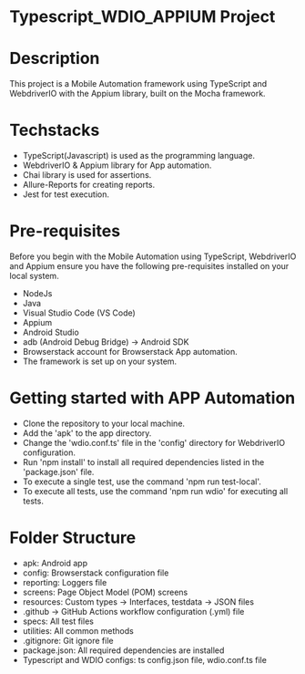 # Typescript_WDIO_APPIUM Project

# Description 

This project is a Mobile Automation framework using TypeScript and WebdriverIO with the Appium library, built on the Mocha framework.

# Techstacks 

   * TypeScript(Javascript) is used as the programming language.
   * WebdriverIO & Appium library for App automation.
   * Chai library is used for assertions.
   * Allure-Reports for creating reports.
   * Jest for test execution.

# Pre-requisites 

Before you begin with the Mobile Automation using TypeScript, WebdriverIO and Appium ensure you have the following pre-requisites installed on your local system.

   * NodeJs
   * Java
   * Visual Studio Code (VS Code)
   * Appium
   * Android Studio
   * adb (Android Debug Bridge) -> Android SDK
   * Browserstack account for Browserstack App automation.
   * The framework is set up on your system. 

# Getting started with APP Automation

   * Clone the repository to your local machine.
   * Add the 'apk' to the app directory.
   * Change the 'wdio.conf.ts' file in the 'config' directory for WebdriverIO configuration.
   * Run 'npm install' to install all required dependencies listed in the 'package.json' file.
   * To execute a single test, use the command 'npm run test-local'.
   * To execute all tests, use the command 'npm run wdio' for executing all tests.

# Folder Structure

   * apk: Android app 
   * config: Browserstack configuration file
   * reporting: Loggers file
   * screens: Page Object Model (POM) screens
   * resources: Custom types -> Interfaces, testdata -> JSON files
   * .github -> GitHub Actions workflow configuration (.yml) file
   * specs: All test files
   * utilities: All common methods
   * .gitignore: Git ignore file
   * package.json: All required dependencies are installed
   * Typescript and WDIO configs: ts config.json file, wdio.conf.ts file
